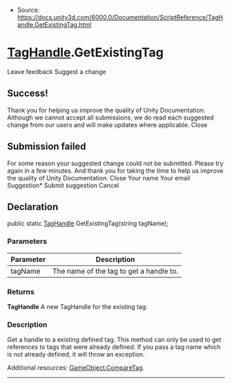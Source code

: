 * Source: https://docs.unity3d.com/6000.0/Documentation/ScriptReference/TagHandle.GetExistingTag.html

#  [TagHandle](https://docs.unity3d.com/6000.0/Documentation/ScriptReference/TagHandle.html).GetExistingTag
Leave feedback
Suggest a change
## Success!
Thank you for helping us improve the quality of Unity Documentation. Although we cannot accept all submissions, we do read each suggested change from our users and will make updates where applicable.
Close
## Submission failed
For some reason your suggested change could not be submitted. Please <a>try again</a> in a few minutes. And thank you for taking the time to help us improve the quality of Unity Documentation.
Close
Your name Your email Suggestion* Submit suggestion
Cancel
## Declaration
public static [TagHandle](https://docs.unity3d.com/6000.0/Documentation/ScriptReference/TagHandle.html) GetExistingTag(string tagName); 
### Parameters
Parameter | Description  
---|---  
tagName | The name of the tag to get a handle to.  
### Returns
**TagHandle** A new TagHandle for the existing tag. 
### Description
Get a handle to a existing defined tag.
This method can only be used to get references to tags that were already defined. If you pass a tag name which is not already defined, it will throw an exception.  
  
Additional resources: [GameObject.CompareTag](https://docs.unity3d.com/6000.0/Documentation/ScriptReference/GameObject.CompareTag.html).
* * *
